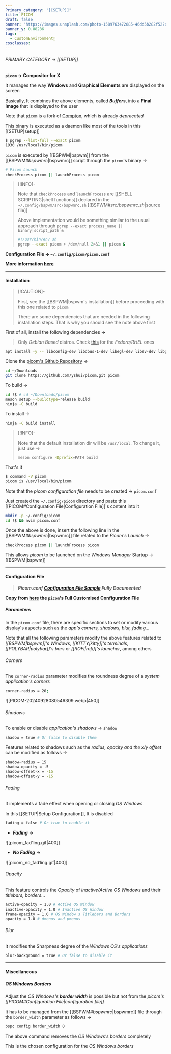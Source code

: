 ```yaml
---
Primary_category: "[[SETUP]]"
title: PICOM
draft: false
banner: "https://images.unsplash.com/photo-1589763472885-46dd5b282f52?q=80&w=1748&auto=format&fit=crop&ixlib=rb-4.0.3&ixid=M3wxMjA3fDB8MHxwaG90by1wYWdlfHx8fGVufDB8fHx8fA%3D%3D"
banner_y: 0.88286
tags:
  - CustomEnvironment🦜
cssclasses:
---
```


###### PRIMARY CATEGORY → [[SETUP]]

**`picom` → Compositor for X**

It manages the way **Windows** and **Graphical Elements** are displayed on the screen

Basically, It combines the above elements, called _**Buffers**_, into a **Final Image** that is displayed to the user

Note that `picom` is a fork of [Compton](https://github.com/yshui/picom/blob/next/History.md), which is already _deprecated_

This binary is executed as a daemon like most of the tools in this [[SETUP|setup]]

```bash
$ pgrep --list-full --exact picom
1930 /usr/local/bin/picom
```

`picom` is executed by [[BSPWM|bspwm]] from the [[BSPWM#*bspwmrc*|bspwmrc]] script through the `picom`'s binary →

```bash title="~/.config/bspwm/bspwmrc"
# Picom Launch
checkProcess picom || launchProcess picom
```

> [!INFO]-
>
> Note that `checkProcess` and `launchProcess` are [[SHELL SCRIPTING|shell functions]] declared in the `~/.config/bspwm/src/bspwmrc.sh` [[BSPWM#*src/bspwmrc.sh*|source file]]
>
> Above implementation would be something similar to the usual approach through `pgrep --exact process_name || binary|script_path &` 
>
> ```bash
> #!/usr/bin/env sh
> pgrep --exact picom > /dev/null 2>&1 || picom &
> ```

**Configuration File → `~/.config/picom/picom.conf`**

**More information [here](https://github.com/yshui/picom)**

---

#### Installation

> [!CAUTION]-
>
> First, see the [[BSPWM|bspwm's installation]] before proceeding with this one related to `picom`
>
> There are some dependencies that are needed in the following installation steps. That is why  you should see the note above first
>

First of all, install the following dependencies →

> Only _Debian Based_ distros. Check [this](https://github.com/yshui/picom#dependencies) for the _Fedora/RHEL_ ones

```bash
apt install -y -- libconfig-dev libdbus-1-dev libegl-dev libev-dev libgl-dev libepoxy-dev libpcre2-dev libpixman-1-dev libx11-xcb-dev libxcb1-dev libxcb-composite0-dev libxcb-damage0-dev libxcb-glx0-dev libxcb-image0-dev libxcb-present-dev libxcb-randr0-dev libxcb-render0-dev libxcb-render-util0-dev libxcb-shape0-dev libxcb-util-dev libxcb-xfixes0-dev meson ninja-build uthash-dev
```

Clone the [picom's Github Repository](https://github.com/yshui/picom) →

```bash
cd ~/Downloads
git clone https://github.com/yshui/picom.git picom
```

To build →

```bash
cd !$ # cd ~/Downloads/picom
meson setup --buildtype=release build
ninja -C build
```

To install →

```bash
ninja -C build install
```

> [!INFO]-
>
> Note that the default installation dir will be `/usr/local`. To change it, just use →
>
> ```bash
> meson configure -Dprefix=PATH build
> ```
>

That's it

```bash
$ command -V picom
picom is /usr/local/bin/picom
```

Note that the _picom configuration file_ needs to be created → `picom.conf`

Just created the `~/.config/picom` directory and paste this [[PICOM#Configuration File|Configuration File]]'s content into it

```bash
mkdir -p ~/.config/picom
cd !$ && nvim picom.conf
```

Once the above is done, insert the following line in the [[BSPWM#*bspwmrc*|bspwmrc]] file related to the _Picom's Launch_ →

```bash title="~/.config/bspwm/bspwmrc"
checkProcess picom || launchProcess picom
```

This allows _picom_ to be launched on the _Windows Manager_ Startup → [[BSPWM|bspwm]]

---

#### Configuration File

> ***_Picom.conf_ [Configuration File Sample](https://github.com/yshui/picom/blob/next/picom.sample.conf) Fully Documented***

**Copy from [here](https://github.com/4l3xBB/Env-Setup/blob/main/picom/picom.conf) the `picom`'s Full Customised Configuration File**

##### Parameters

In the `picom.conf` file, there are specific sections to set or modify various display's aspects such as the _app's corners, shadows, blur, fading..._

Note that all the following parameters modify the above features related to _[[BSPWM|bspwm]]'s Windows_, _[[KITTY|kitty]]'s terminals_, _[[POLYBAR|polybar]]'s bars_ or _[[ROFI|rofi]]'s launcher_, among others 

###### Corners

The `corner-radius` parameter modifies the roundness degree of a _system application's corners_

```bash
corner-radius = 20;
```

![[PICOM-20240928080546309.webp|450]]

###### Shadows

To enable or disable _application's shadows_ → `shadow`

```bash
shadow = true # Or false to disable them
```

Features related to shadows such as the _radius, opacity and the x/y offset_ can be modified as follows →

```bash
shadow-radius = 15
shadow-opacity = .5
shadow-offset-x = -15
shadow-offset-y = -15
```

###### Fading

It implements a fade effect when opening or closing _OS Windows_

In this [[SETUP|Setup Configuration]], It is disabled

```bash
fading = false # Or true to enable it
```

- **_Fading_** →

![[picom_fad1ing.gif|400]]

- **_No Fading_** →

![[picom_no_fad1ing.gif|400]]

###### Opacity

This feature controls the _Opacity_ of _Inactive/Active OS Windows_ and their _titlebars, borders..._

```bash
active-opacity = 1.0 # Active OS Window
inactive-opacity = 1.0 # Inactive OS Window
frame-opacity = 1.0 # OS Window's Titlebars and Borders
opacity = 1.0 # dmenus and pmenus
```

###### Blur

It modifies the Sharpness degree of the _Windows OS's applications_

```bash
blur-background = true # Or false to disable it
```

---

#### Miscellaneous

##### OS Windows Borders

Adjust the _OS Windows's **border width**_ is possible but not from the _picom's [[PICOM#Configuration File|configuration file]]_

It has to be managed from the [[BSPWM#*bspwmrc*|bspwmrc]] file through the `border_width` parameter as follows →

```bash title="~/.config/bspwm/bspwmrc"
bspc config border_width 0
```

The above command removes the _OS Windows's borders_ completely

This is the chosen configuration for the _OS Windows borders_
